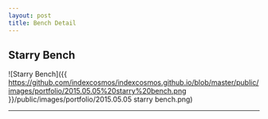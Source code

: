 ```yaml
---
layout: post
title: Bench Detail
---
```



## Starry Bench

![Starry Bench]({{ https://github.com/indexcosmos/indexcosmos.github.io/blob/master/public/images/portfolio/2015.05.05%20starry%20bench.png }}/public/images/portfolio/2015.05.05 starry bench.png)

***


